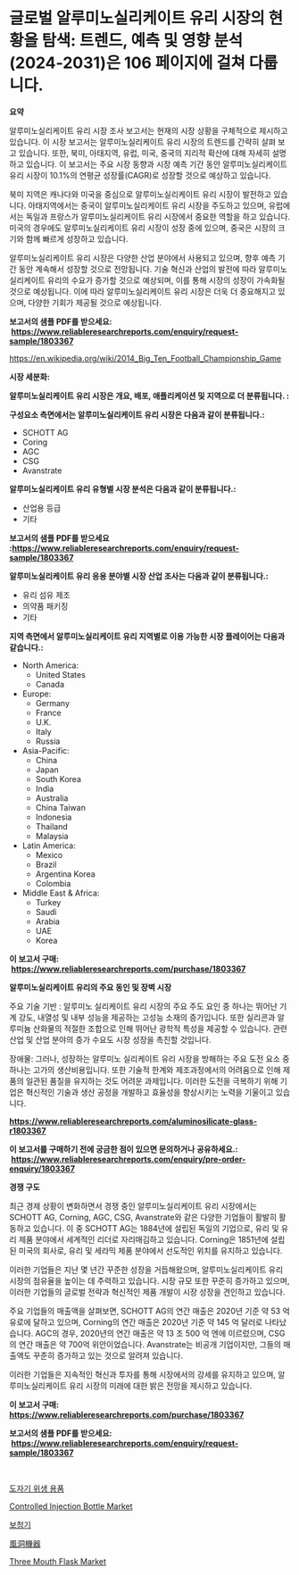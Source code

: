 <p><h1>글로벌 알루미노실리케이트 유리 시장의 현황을 탐색: 트렌드, 예측 및 영향 분석 (2024-2031)은 106 페이지에 걸쳐 다룹니다.</h1></p><p><strong>요약</strong></p>
<p><p>알루미노실리케이트 유리 시장 조사 보고서는 현재의 시장 상황을 구체적으로 제시하고 있습니다. 이 시장 보고서는 알루미노실리케이트 유리 시장의 트렌드를 간략히 살펴 보고 있습니다. 또한, 북미, 아태지역, 유럽, 미국, 중국의 지리적 확산에 대해 자세히 설명하고 있습니다. 이 보고서는 주요 시장 동향과 시장 예측 기간 동안 알루미노실리케이트 유리 시장이 10.1%의 연평균 성장률(CAGR)로 성장할 것으로 예상하고 있습니다.</p><p>북미 지역은 캐나다와 미국을 중심으로 알루미노실리케이트 유리 시장이 발전하고 있습니다. 아태지역에서는 중국이 알루미노실리케이트 유리 시장을 주도하고 있으며, 유럽에서는 독일과 프랑스가 알루미노실리케이트 유리 시장에서 중요한 역할을 하고 있습니다. 미국의 경우에도 알루미노실리케이트 유리 시장이 성장 중에 있으며, 중국은 시장의 크기와 함께 빠르게 성장하고 있습니다.</p><p>알루미노실리케이트 유리 시장은 다양한 산업 분야에서 사용되고 있으며, 향후 예측 기간 동안 계속해서 성장할 것으로 전망됩니다. 기술 혁신과 산업의 발전에 따라 알루미노실리케이트 유리의 수요가 증가할 것으로 예상되며, 이를 통해 시장의 성장이 가속화될 것으로 예상됩니다. 이에 따라 알루미노실리케이트 유리 시장은 더욱 더 중요해지고 있으며, 다양한 기회가 제공될 것으로 예상됩니다.</p></p>
<p><strong>보고서의 샘플 PDF를 받으세요: &nbsp;<a href="https://www.reliableresearchreports.com/enquiry/request-sample/1803367">https://www.reliableresearchreports.com/enquiry/request-sample/1803367</a></strong></p>
<p><a href="https://en.wikipedia.org/wiki/2014_Big_Ten_Football_Championship_Game">https://en.wikipedia.org/wiki/2014_Big_Ten_Football_Championship_Game</a></p>
<p><strong>시장 세분화:</strong></p>
<p><strong> 알루미노실리케이트 유리 시장은 개요, 배포, 애플리케이션 및 지역으로 더 분류됩니다. :</strong></p>
<p><strong>구성요소 측면에서는 알루미노실리케이트 유리 시장은 다음과 같이 분류됩니다.:</strong></p>
<p><ul><li>SCHOTT AG</li><li>Coring</li><li>AGC</li><li>CSG</li><li>Avanstrate</li></ul></p>
<p><strong> 알루미노실리케이트 유리 유형별 시장 분석은 다음과 같이 분류됩니다.:</strong></p>
<p><ul><li>산업용 등급</li><li>기타</li></ul></p>
<p><strong>보고서의 샘플 PDF를 받으세요 :<a href="https://www.reliableresearchreports.com/enquiry/request-sample/1803367">https://www.reliableresearchreports.com/enquiry/request-sample/1803367</a></strong></p>
<p><strong> 알루미노실리케이트 유리 응용 분야별 시장 산업 조사는 다음과 같이 분류됩니다.:</strong></p>
<p><ul><li>유리 섬유 제조</li><li>의약품 패키징</li><li>기타</li></ul></p>
<p><strong>지역 측면에서 알루미노실리케이트 유리 지역별로 이용 가능한 시장 플레이어는 다음과 같습니다.:</strong></p>
<p><ul>
    <li>
        North America:
        <ul>
            <li>United States</li>
            <li>Canada</li>
        </ul>
    </li>
    <li>
        Europe:
        <ul>
            <li>Germany</li>
            <li>France</li>
            <li>U.K.</li>
            <li>Italy</li>
            <li>Russia</li>
        </ul>
    </li>
    <li>
        Asia-Pacific:
        <ul>
            <li>China</li>
            <li>Japan</li>
            <li>South Korea</li>
            <li>India</li>
            <li>Australia</li>
            <li>China Taiwan</li>
            <li>Indonesia</li>
            <li>Thailand</li>
            <li>Malaysia</li>
        </ul>
    </li>
    <li>
        Latin America:
        <ul>
            <li>Mexico</li>
            <li>Brazil</li>
            <li>Argentina Korea</li>
            <li>Colombia</li>
        </ul>
    </li>
    <li>
        Middle East & Africa:
        <ul>
            <li>Turkey</li>
            <li>Saudi</li>
            <li>Arabia</li>
            <li>UAE</li>
            <li>Korea</li>
        </ul>
    </li>
    </ul></p>
<p><strong>이 보고서 구매: &nbsp;<a href="https://www.reliableresearchreports.com/purchase/1803367">https://www.reliableresearchreports.com/purchase/1803367</a></strong></p>
<p><strong>알루미노실리케이트 유리의 주요 동인 및 장벽 시장</strong></p>
<p><p>주요 기술 기반 : 알루미노 실리케이트 유리 시장의 주요 주도 요인 중 하나는 뛰어난 기계 강도, 내열성 및 내부 성능을 제공하는 고성능 소재의 증가입니다. 또한 실리콘과 알루미늄 산화물의 적절한 조합으로 인해 뛰어난 광학적 특성을 제공할 수 있습니다. 관련 산업 및 산업 분야의 증가 수요도 시장 성장을 촉진할 것입니다.</p><p>장애물: 그러나, 성장하는 알루미노 실리케이트 유리 시장을 방해하는 주요 도전 요소 중 하나는 고가의 생산비용입니다. 또한 기술적 한계와 제조과정에서의 어려움으로 인해 제품의 일관된 품질을 유지하는 것도 어려운 과제입니다. 이러한 도전을 극복하기 위해 기업은 혁신적인 기술과 생산 공정을 개발하고 효율성을 향상시키는 노력을 기울이고 있습니다.</p></p>
<p><strong><a href="https://www.reliableresearchreports.com/aluminosilicate-glass-r1803367">https://www.reliableresearchreports.com/aluminosilicate-glass-r1803367</a></strong></p>
<p><strong>이 보고서를 구매하기 전에 궁금한 점이 있으면 문의하거나 공유하세요.: &nbsp;<a href="https://www.reliableresearchreports.com/enquiry/pre-order-enquiry/1803367">https://www.reliableresearchreports.com/enquiry/pre-order-enquiry/1803367</a></strong></p>
<p><strong>경쟁 구도</strong></p>
<p><p>최근 경제 상황이 변화하면서 경쟁 중인 알루미노실리케이트 유리 시장에서는 SCHOTT AG, Corning, AGC, CSG, Avanstrate와 같은 다양한 기업들이 활발히 활동하고 있습니다. 이 중 SCHOTT AG는 1884년에 설립된 독일의 기업으로, 유리 및 유리 제품 분야에서 세계적인 리더로 자리매김하고 있습니다. Corning은 1851년에 설립된 미국의 회사로, 유리 및 세라믹 제품 분야에서 선도적인 위치를 유지하고 있습니다.</p><p>이러한 기업들은 지난 몇 년간 꾸준한 성장을 거듭해왔으며, 알루미노실리케이트 유리 시장의 점유율을 높이는 데 주력하고 있습니다. 시장 규모 또한 꾸준히 증가하고 있으며, 이러한 기업들의 글로벌 전략과 혁신적인 제품 개발이 시장 성장을 견인하고 있습니다.</p><p>주요 기업들의 매출액을 살펴보면, SCHOTT AG의 연간 매출은 2020년 기준 약 53 억 유로에 달하고 있으며, Corning의 연간 매출은 2020년 기준 약 145 억 달러로 나타났습니다. AGC의 경우, 2020년의 연간 매출은 약 13 조 500 억 엔에 이르렀으며, CSG의 연간 매출은 약 700억 위안이었습니다. Avanstrate는 비공개 기업이지만, 그들의 매출액도 꾸준히 증가하고 있는 것으로 알려져 있습니다.</p><p>이러한 기업들은 지속적인 혁신과 투자를 통해 시장에서의 강세를 유지하고 있으며, 알루미노실리케이트 유리 시장의 미래에 대한 밝은 전망을 제시하고 있습니다.</p></p>
<p><strong>이 보고서 구매: &nbsp; <a href="https://www.reliableresearchreports.com/purchase/1803367">https://www.reliableresearchreports.com/purchase/1803367</a></strong></p>
<p><strong>보고서의 샘플 PDF를 받으세요: &nbsp;<a href="https://www.reliableresearchreports.com/enquiry/request-sample/1803367">https://www.reliableresearchreports.com/enquiry/request-sample/1803367</a></strong><strong></strong></p>
<p>&nbsp;</p>
<p><p><a href="https://github.com/hasanrajibul387/Market-Research-Report-List-2/blob/main/205322433405.md">도자기 위생 용품</a></p><p><a href="https://medium.com/@luke.wilson7856/navigating-the-global-controlled-injection-bottle-market-landscape-trends-forecasts-and-impact-77951423d86c">Controlled Injection Bottle Market</a></p><p><a href="https://github.com/victorsharp87978/Market-Research-Report-List-2/blob/main/277617933404.md">보청기</a></p><p><a href="https://github.com/schmahlson/Market-Research-Report-List-3/blob/main/939219526209.md">風洞機器</a></p><p><a href="https://medium.com/@fosterfahey1016/strategic-insights-into-global-three-mouth-flask-market-trends-2024-2031-covered-in-141-pages-863204e85b46">Three Mouth Flask Market</a></p></p>